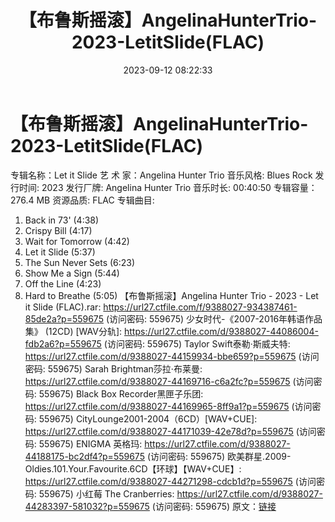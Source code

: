 ﻿---
title: 【布鲁斯摇滚】AngelinaHunterTrio-2023-LetitSlide(FLAC)
date: 2023-09-12 08:22:33
categories: 外语音乐
tags: 外语音乐
---
# 【布鲁斯摇滚】AngelinaHunterTrio-2023-LetitSlide(FLAC)

专辑名称：Let it Slide
艺 术 家：Angelina Hunter Trio
音乐风格: Blues Rock
发行时间: 2023
发行厂牌: Angelina Hunter Trio
音乐时长: 00:40:50
专辑容量：276.4 MB
资源品质: FLAC
专辑曲目:
01. Back in 73' (4:38)
02. Crispy Bill (4:17)
03. Wait for Tomorrow (4:42)
04. Let it Slide (5:37)
05. The Sun Never Sets (6:23)
06. Show Me a Sign (5:44)
07. Off the Line (4:23)
08. Hard to Breathe (5:05)
【布鲁斯摇滚】Angelina Hunter Trio - 2023 - Let it Slide (FLAC).rar:
https://url27.ctfile.com/f/9388027-934387461-85de2a?p=559675
(访问密码: 559675)
少女时代-《2007-2016年韩语作品集》 (12CD) [WAV分轨]: https://url27.ctfile.com/d/9388027-44086004-fdb2a6?p=559675
(访问密码: 559675)
Taylor Swift泰勒·斯威夫特: https://url27.ctfile.com/d/9388027-44159934-bbe659?p=559675
(访问密码: 559675)
Sarah Brightman莎拉·布莱曼: https://url27.ctfile.com/d/9388027-44169716-c6a2fc?p=559675
(访问密码: 559675)
Black Box Recorder黑匣子乐团: https://url27.ctfile.com/d/9388027-44169965-8ff9a1?p=559675
(访问密码: 559675)
CityLounge2001-2004（6CD）[WAV+CUE]: https://url27.ctfile.com/d/9388027-44171039-42e78d?p=559675
(访问密码: 559675)
ENIGMA 英格玛: https://url27.ctfile.com/d/9388027-44188175-bc2df4?p=559675
(访问密码: 559675)
欧美群星.2009-Oldies.101.Your.Favourite.6CD【环球】【WAV+CUE】: https://url27.ctfile.com/d/9388027-44271298-cdcb1d?p=559675
(访问密码: 559675)
小红莓 The Cranberries: https://url27.ctfile.com/d/9388027-44283397-581032?p=559675
(访问密码: 559675)
原文：[链接](https://blog.sina.com.cn/s/blog_1647c7e76010313ey.html)